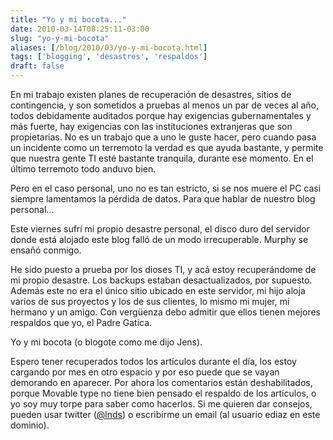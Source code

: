 ```yaml
---
title: "Yo y mi bocota..."
date: 2010-03-14T08:25:11-03:00
slug: "yo-y-mi-bocota"
aliases: [/blog/2010/03/yo-y-mi-bocota.html]
tags: ['blogging', 'desastres', 'respaldos']
draft: false
---
```


En mi trabajo existen planes de recuperación de desastres, sitios de
contingencia, y son sometidos a pruebas al menos un par de veces al año,
todos debidamente auditados porque hay exigencias gubernamentales y más
fuerte, hay exigencias con las instituciones extranjeras que son
propietarias. No es un trabajo que a uno le guste hacer, pero cuando
pasa un incidente como un terremoto la verdad es que ayuda bastante, y
permite que nuestra gente TI esté bastante tranquila, durante ese
momento. En el último terremoto todo anduvo bien.

Pero en el caso personal, uno no es tan estricto, si se nos muere el PC
casi siempre lamentamos la pérdida de datos. Para que hablar de nuestro
blog personal...

Este viernes sufrí mi propio desastre personal, el disco duro del
servidor donde está alojado este blog falló de un modo irrecuperable.
Murphy se ensañó conmigo.

He sido puesto a prueba por los dioses TI, y acá estoy recuperándome de
mi propio desastre. Los backups estaban desactualizados, por supuesto.
Además este no era el único sitio ubicado en este servidor, mi hijo
aloja varios de sus proyectos y los de sus clientes, lo mismo mi mujer,
mi hermano y un amigo. Con vergüenza debo admitir que ellos tienen
mejores respaldos que yo, el Padre Gatica.

Yo y mi bocota (o blogote como me dijo Jens).

Espero tener recuperados todos los artículos durante el día, los estoy
cargando por mes en otro espacio y por eso puede que se vayan demorando
en aparecer. Por ahora los comentarios están deshabilitados, porque
Movable type no tiene bien pensado el respaldo de los artículos, o yo
soy muy torpe para saber como hacerlos. Si me quieren dar consejos,
pueden usar twitter ([\@lnds](http://twitter.com/lnds)) o escribirme un
email (al usuario ediaz en este dominio).
